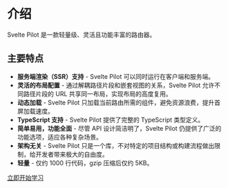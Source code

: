 # 介绍

Svelte Pilot 是一款轻量级、灵活且功能丰富的路由器。

## 主要特点
- **服务端渲染（SSR）支持** - Svelte Pilot 可以同时运行在客户端和服务端。
- **灵活的布局配置** - 通过解耦路径片段和嵌套视图的关系，Svelte Pilot 允许不同路径片段的 URL 共享同一布局，实现布局的高度复用。
- **动态加载** - Svelte Pilot 只加载当前路由所需的组件，避免资源浪费，提升首屏加载速度。
- **TypeScript 支持** - Svelte Pilot 提供了完整的 TypeScript 类型定义。
- **简单易用，功能全面** - 尽管 API 设计简洁明了，Svelte Pilot 仍提供了广泛的功能选项，适应各种复杂场景。
- **架构无关** - Svelte Pilot 只是一个库，不对特定的项目结构或构建流程做出限制，给开发者带来极大的自由度。
- **轻量** - 仅约 1000 行代码，gzip 压缩后仅约 5KB。

[立即开始学习](creating-a-project)